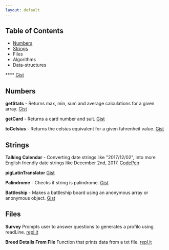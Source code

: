 ```yaml
---
layout: default
---
```


## Table of Contents

- [Numbers](https://github.com/ej2brown/ej2brown.github.io/#numbers)
- [Strings](https://github.com/ej2brown/ej2brown.github.io/#strings)
- Files
- Algorithms
- Data-structures

**** [Gist]()


Numbers
---------

**getStats** - Returns max, min, sum and average calculations for a given array. [Gist](https://gist.github.com/ej2brown/e933b53ff75525bb8b0fea82fcc1fc7a)

**getCard** - Returns a card number and suit. [Gist](https://gist.github.com/ej2brown/b74ded800ce39127e40a60b59724d40a)

**toCelsius** - Returns the celsius equivalent for a given fahrenheit value. [Gist](https://gist.github.com/ej2brown/0a99414c3d96ad73b56b3790d32a5184)


Strings
---------

**Talking Calendar** - Converting date strings like "2017/12/02", into more English friendly date strings like December 2nd, 2017. [CodePen](https://codepen.io/ej2brown/pen/zYrypWr?editors=1111)

**pigLatinTranslator** [Gist](https://gist.github.com/ej2brown/f807644c349b20291ad450b1964c9857)

**Palindrome** - Checks if string is palindrome. [Gist](https://gist.github.com/ej2brown/dbeb9ab765b9a663f1467e1a00d133f3)

**Battleship** - Makes a battleship board using an anonymous array or anonymous object. [Gist](https://gist.github.com/ej2brown/f38ea15fae286de831f2e626924d3be8)


Files
---------

**Survey** Prompts user to answer questions to generates a profilo using readLine. [repl.it](https://repl.it/join/jpfadakz-ej2brown)

**Breed Details From File** Function that prints data from a txt file. [repl.it](https://repl.it/@ej2brown/readFileBreeds)